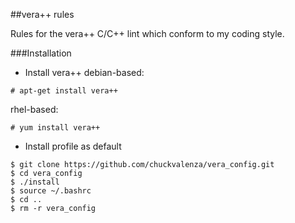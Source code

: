 ##vera++ rules

Rules for the vera++ C/C++ lint which conform to my coding style.

###Installation

- Install vera++
debian-based:
```
# apt-get install vera++
```

rhel-based:
```
# yum install vera++
```

- Install profile as default
```
$ git clone https://github.com/chuckvalenza/vera_config.git
$ cd vera_config
$ ./install
$ source ~/.bashrc
$ cd ..
$ rm -r vera_config
```
